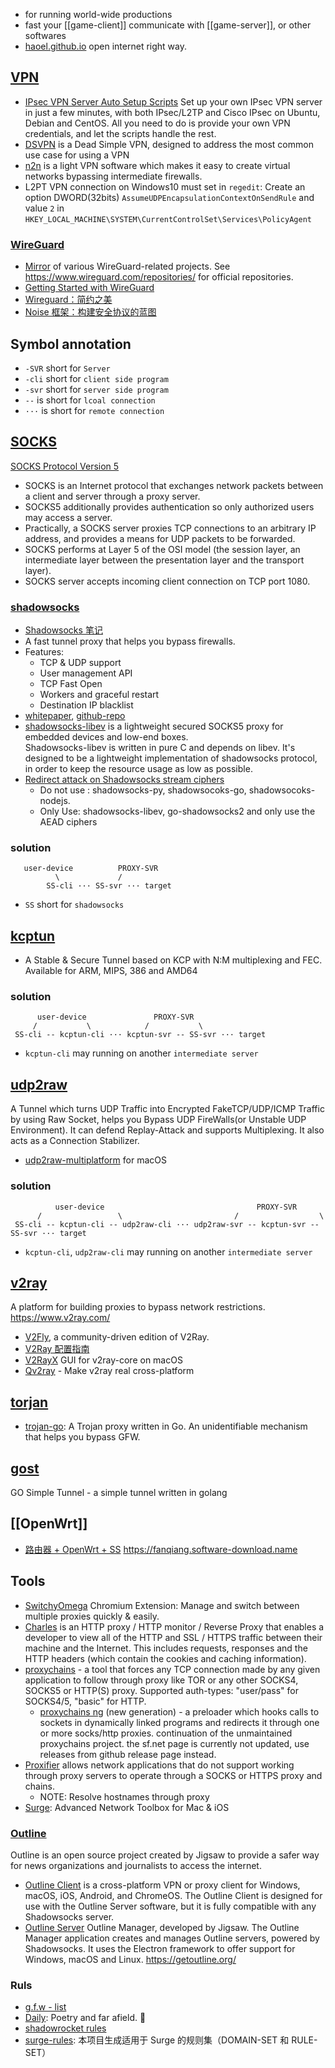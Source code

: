 - for running world-wide productions
- fast your [[game-client]] communicate with [[game-server]], or other softwares
- [haoel.github.io](https://github.com/haoel/haoel.github.io) open internet right way.



## [VPN](https://en.wikipedia.org/wiki/Virtual_private_network)
- [IPsec VPN Server Auto Setup Scripts](https://github.com/hwdsl2/setup-ipsec-vpn) Set up your own IPsec VPN server in just a few minutes, with both IPsec/L2TP and Cisco IPsec on Ubuntu, Debian and CentOS. All you need to do is provide your own VPN credentials, and let the scripts handle the rest.
- [DSVPN](https://github.com/jedisct1/dsvpn) is a Dead Simple VPN, designed to address the most common use case for using a VPN
- [n2n](https://github.com/ntop/n2n) is a light VPN software which makes it easy to create virtual networks bypassing intermediate firewalls.
- L2PT VPN connection on Windows10 must set in `regedit`: Create an option DWORD(32bits) `AssumeUDPEncapsulationContextOnSendRule` and value `2` in `HKEY_LOCAL_MACHINE\SYSTEM\CurrentControlSet\Services\PolicyAgent`

### [WireGuard](https://www.wireguard.com/)
- [Mirror](https://github.com/WireGuard) of various WireGuard-related projects. See https://www.wireguard.com/repositories/ for official repositories.
- [Getting Started with WireGuard](https://miguelmota.com/blog/getting-started-with-wireguard/)
- [Wireguard：简约之美](https://zhuanlan.zhihu.com/p/91383212)
- [Noise 框架：构建安全协议的蓝图](https://zhuanlan.zhihu.com/p/96944134)



## Symbol annotation
- `-SVR` short for `Server`
- `-cli` short for `client side program`
- `-svr` short for `server side program`
- `--` is short for `lcoal connection`
- `···` is short for `remote connection`



## [SOCKS](https://en.wikipedia.org/wiki/SOCKS)
[SOCKS Protocol Version 5](https://www.ietf.org/rfc/rfc1928.txt)
- SOCKS is an Internet protocol that exchanges network packets between a client and server through a proxy server. 
- SOCKS5 additionally provides authentication so only authorized users may access a server. 
- Practically, a SOCKS server proxies TCP connections to an arbitrary IP address, and provides a means for UDP packets to be forwarded.  
- SOCKS performs at Layer 5 of the OSI model (the session layer, an intermediate layer between the presentation layer and the transport layer). 
- SOCKS server accepts incoming client connection on TCP port 1080.

### [shadowsocks](http://shadowsocks.org/en/index.html)
- [Shadowsocks 笔记](https://github.com/JadaGates/ShadowsocksBio)
- A fast tunnel proxy that helps you bypass firewalls.  
- Features:  
  - TCP & UDP support  
  - User management API  
  - TCP Fast Open  
  - Workers and graceful restart  
  - Destination IP blacklist  
- [whitepaper](http://shadowsocks.org/assets/whitepaper.pdf), [github-repo](https://github.com/shadowsocks/shadowsocks/tree/master)
- [shadowsocks-libev](https://github.com/shadowsocks/shadowsocks-libev) is a lightweight secured SOCKS5 proxy for embedded devices and low-end boxes.  
  Shadowsocks-libev is written in pure C and depends on libev. It's designed to be a lightweight implementation of shadowsocks protocol, in order to keep the resource usage as low as possible.
- [Redirect attack on Shadowsocks stream ciphers](https://github.com/edwardz246003/shadowsocks)  
  - Do not use : shadowsocks-py, shadowsocoks-go, shadowsocoks-nodejs.  
  - Only Use: shadowsocks-libev, go-shadowsocks2 and only use the AEAD ciphers  

### solution
```
   user-device          PROXY-SVR
          \             /
        SS-cli ··· SS-svr ··· target
```
- `SS` short for `shadowsocks`



## [kcptun](https://github.com/xtaci/kcptun)
- A Stable & Secure Tunnel based on KCP with N:M multiplexing and FEC. Available for ARM, MIPS, 386 and AMD64

### solution
```
      user-device               PROXY-SVR
     /           \            /           \
 SS-cli -- kcptun-cli ··· kcptun-svr -- SS-svr ··· target
```
- `kcptun-cli` may running on another `intermediate server`



## [udp2raw](https://github.com/wangyu-/udp2raw-tunnel)
A Tunnel which turns UDP Traffic into Encrypted FakeTCP/UDP/ICMP Traffic by using Raw Socket, helps you Bypass UDP FireWalls(or Unstable UDP Environment). It can defend Replay-Attack and supports Multiplexing. It also acts as a Connection Stabilizer.
- [udp2raw-multiplatform](https://github.com/wangyu-/udp2raw-multiplatform) for macOS

### solution
```
          user-device                                  PROXY-SVR
      /                 \                         /                  \
 SS-cli -- kcptun-cli -- udp2raw-cli ··· udp2raw-svr -- kcptun-svr -- SS-svr ··· target
```
- `kcptun-cli`, `udp2raw-cli` may running on another `intermediate server`



## [v2ray](https://github.com/v2ray) 
A platform for building proxies to bypass network restrictions. https://www.v2ray.com/
- [V2Fly](https://github.com/v2fly), a community-driven edition of V2Ray.
- [V2Ray 配置指南](https://toutyrater.github.io/)
- [V2RayX](https://github.com/Cenmrev/V2RayX) GUI for v2ray-core on macOS
- [Qv2ray](https://github.com/Qv2ray/Qv2ray) - Make v2ray real cross-platform



## [torjan](https://github.com/trojan-gfw/trojan)
- [trojan-go](https://github.com/p4gefau1t/trojan-go): A Trojan proxy written in Go. An unidentifiable mechanism that helps you bypass GFW.



## [gost](https://github.com/ginuerzh/gost)
GO Simple Tunnel - a simple tunnel written in golang 



## [[OpenWrt]]
- [路由器 + OpenWrt + SS](https://github.com/softwaredownload/openwrt-fanqiang) https://fanqiang.software-download.name



## Tools
- [SwitchyOmega](https://github.com/FelisCatus/SwitchyOmega) Chromium Extension: Manage and switch between multiple proxies quickly & easily.
- [Charles](https://www.charlesproxy.com/) is an HTTP proxy / HTTP monitor / Reverse Proxy that enables a developer to view all of the HTTP and SSL / HTTPS traffic between their machine and the Internet. This includes requests, responses and the HTTP headers (which contain the cookies and caching information).
- [proxychains](https://github.com/haad/proxychains) - a tool that forces any TCP connection made by any given application to follow through proxy like TOR or any other SOCKS4, SOCKS5 or HTTP(S) proxy. Supported auth-types: "user/pass" for SOCKS4/5, "basic" for HTTP.
  - [proxychains ng](https://github.com/rofl0r/proxychains-ng) (new generation) - a preloader which hooks calls to sockets in dynamically linked programs and redirects it through one or more socks/http proxies. continuation of the unmaintained proxychains project. the sf.net page is currently not updated, use releases from github release page instead.
- [Proxifier](https://www.proxifier.com/) allows network applications that do not support working through proxy servers to operate through a SOCKS or HTTPS proxy and chains.
  - NOTE: Resolve hostnames through proxy
- [Surge](https://nssurge.com/): Advanced Network Toolbox for Mac & iOS

### [Outline](https://getoutline.org/)
Outline is an open source project created by Jigsaw to provide a safer way for news organizations and journalists to access the internet.
- [Outline Client](https://github.com/Jigsaw-Code/outline-client) is a cross-platform VPN or proxy client for Windows, macOS, iOS, Android, and ChromeOS. The Outline Client is designed for use with the Outline Server software, but it is fully compatible with any Shadowsocks server.
- [Outline Server](https://github.com/Jigsaw-Code/outline-server) Outline Manager, developed by Jigsaw. The Outline Manager application creates and manages Outline servers, powered by Shadowsocks. It uses the Electron framework to offer support for Windows, macOS and Linux. https://getoutline.org/

### Ruls
- [g.f.w - list](https://github.com/gfwlist/gfwlist)
- [Daily](https://github.com/pexcn/daily): Poetry and far afield. 🌊
- [shadowrocket rules](https://github.com/h2y/Shadowrocket-ADBlock-Rules)
- [surge-rules](https://github.com/Loyalsoldier/surge-rules): 本项目生成适用于 Surge 的规则集（DOMAIN-SET 和 RULE-SET）
